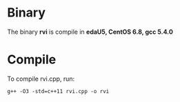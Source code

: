 # Binary

The binary **rvi** is compile in **edaU5, CentOS 6.8, gcc 5.4.0**

# Compile

To compile rvi.cpp, run:
```
g++ -O3 -std=c++11 rvi.cpp -o rvi
```

